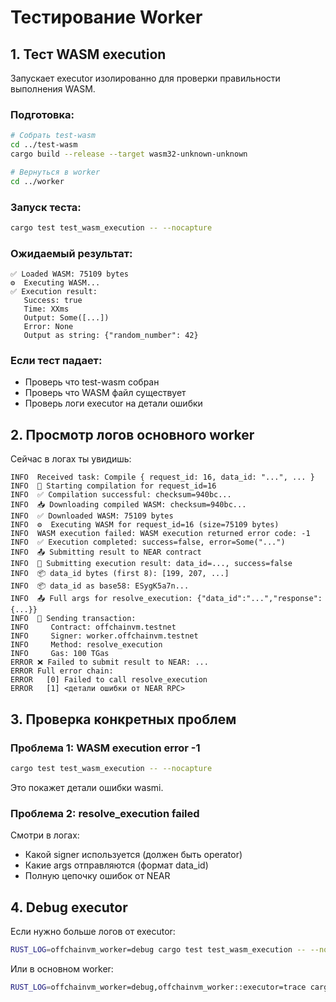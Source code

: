 # Тестирование Worker

## 1. Тест WASM execution

Запускает executor изолированно для проверки правильности выполнения WASM.

### Подготовка:
```bash
# Собрать test-wasm
cd ../test-wasm
cargo build --release --target wasm32-unknown-unknown

# Вернуться в worker
cd ../worker
```

### Запуск теста:
```bash
cargo test test_wasm_execution -- --nocapture
```

### Ожидаемый результат:
```
✅ Loaded WASM: 75109 bytes
⚙️  Executing WASM...
✅ Execution result:
   Success: true
   Time: XXms
   Output: Some([...])
   Error: None
   Output as string: {"random_number": 42}
```

### Если тест падает:
- Проверь что test-wasm собран
- Проверь что WASM файл существует
- Проверь логи executor на детали ошибки

## 2. Просмотр логов основного worker

Сейчас в логах ты увидишь:

```
INFO  Received task: Compile { request_id: 16, data_id: "...", ... }
INFO  🔨 Starting compilation for request_id=16
INFO  ✅ Compilation successful: checksum=940bc...
INFO  📥 Downloading compiled WASM: checksum=940bc...
INFO  ✅ Downloaded WASM: 75109 bytes
INFO  ⚙️  Executing WASM for request_id=16 (size=75109 bytes)
INFO  WASM execution failed: WASM execution returned error code: -1
INFO  ✅ Execution completed: success=false, error=Some("...")
INFO  📤 Submitting result to NEAR contract
INFO  📡 Submitting execution result: data_id=..., success=false
INFO  📦 data_id bytes (first 8): [199, 207, ...]
INFO  📦 data_id as base58: ESygK5a7n...
INFO  📤 Full args for resolve_execution: {"data_id":"...","response":{...}}
INFO  🔗 Sending transaction:
INFO     Contract: offchainvm.testnet
INFO     Signer: worker.offchainvm.testnet
INFO     Method: resolve_execution
INFO     Gas: 100 TGas
ERROR ❌ Failed to submit result to NEAR: ...
ERROR Full error chain:
ERROR   [0] Failed to call resolve_execution
ERROR   [1] <детали ошибки от NEAR RPC>
```

## 3. Проверка конкретных проблем

### Проблема 1: WASM execution error -1
```bash
cargo test test_wasm_execution -- --nocapture
```
Это покажет детали ошибки wasmi.

### Проблема 2: resolve_execution failed
Смотри в логах:
- Какой signer используется (должен быть operator)
- Какие args отправляются (формат data_id)
- Полную цепочку ошибок от NEAR

## 4. Debug executor

Если нужно больше логов от executor:
```bash
RUST_LOG=offchainvm_worker=debug cargo test test_wasm_execution -- --nocapture
```

Или в основном worker:
```bash
RUST_LOG=offchainvm_worker=debug,offchainvm_worker::executor=trace cargo run
```
